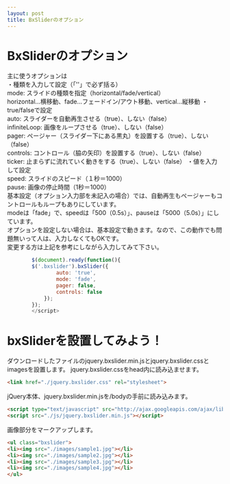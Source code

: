 ```yaml
---
layout: post
title: BxSliderのオプション
---
```



# BxSliderのオプション

主に使うオプションは   
・種類を入力して設定（「''」で必ず括る）   
mode: スライドの種類を指定（horizontal/fade/vertical）   
horizontal…横移動、fade…フェードイン/アウト移動、vertical…縦移動 ・true/falseで設定   
auto: スライダーを自動再生させる（true）、しない（false）   
infiniteLoop: 画像をループさせる（true）、しない（false）   
pager: ページャー（スライダー下にある黒丸）を設置する（true）、しない（false）   
controls: コントロール（脇の矢印）を設置する（true）、しない（false）   
ticker: 止まらずに流れていく動きをする（true）、しない（false） ・値を入力して設定   
speed: スライドのスピード（１秒＝1000）   
pause: 画像の停止時間（1秒＝1000）    
基本設定（オプション入力部を未記入の場合）では、自動再生もページャーもコントロールもループもありにしています。   
modeは「fade」で、speedは「500（0.5s）」、pauseは「5000（5.0s）」にしています。   
オプションを設定しない場合は、基本設定で動きます。なので、この動作でも問題無いって人は、入力しなくてもOKです。   
変更する方は上記を参考にしながら入力してみて下さい。   

```javascript
        $(document).ready(function(){
        $('.bxslider').bxSlider({
                auto: 'true',
                mode: 'fade',
                pager: false,
                controls: false
            });
        });
        </script>
```


# bxSliderを設置してみよう！  

ダウンロードしたファイルのjquery.bxslider.min.jsとjquery.bxslider.cssとimagesを設置します。
jquery.bxslider.cssをhead内に読み込ませます。

```html
<link href="./jquery.bxslider.css" rel="stylesheet">
```

jQuery本体、jquery.bxslider.min.jsを/bodyの手前に読み込みます。

```html
<script type="text/javascript" src="http://ajax.googleapis.com/ajax/libs/jquery/1.9.1/jquery.min.js"></script>
<script src="./js/jquery.bxslider.min.js"></script>
```


画像部分をマークアップします。

```html
<ul class="bxslider">
<li><img src="./images/sample1.jpg"></li>
<li><img src="./images/sample2.jpg"></li>
<li><img src="./images/sample3.jpg"></li>
<li><img src="./images/sample4.jpg"></li>
</ul>
```
